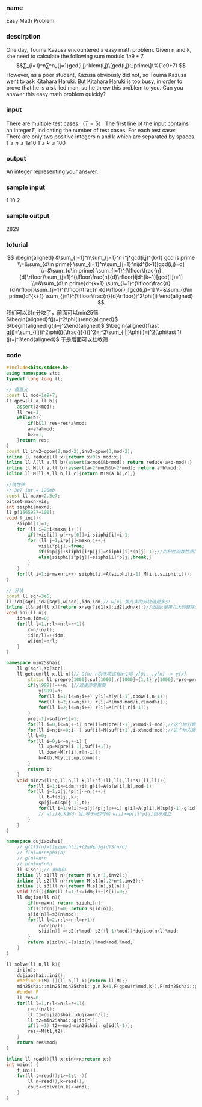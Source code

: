 
### name
Easy Math Problem
### descirption
One day, Touma Kazusa encountered a easy math problem. Given n and k, she need to calculate the following sum modulo $1e9+7$.  
$$∑_{i=1}^n∑^n_{j=1}gcd(i,j)^klcm(i,j)\[gcd(i,j)∈prime\]\%(1e9+7) $$
However, as a poor student, Kazusa obviously did not, so Touma Kazusa went to ask Kitahara Haruki. But Kitahara Haruki is too busy, in order to prove that he is a skilled man, so he threw this problem to you. Can you answer this easy math problem quickly?
<!---more-->

### input
There are multiple test cases.$（T=5）$ The first line of the input contains an integer$T$, indicating the number of test cases. For each test case:  
There are only two positive integers n and k which are separated by spaces.  
$1≤n≤1e10$
$1≤k≤100$
### output
An integer representing your answer.
### sample input
1
10 2
### sample output
2829
### toturial
$$
\begin{aligned}
&\sum_{i=1}^n\sum_{j=1}^n i*j*gcd(i,j)^{k-1} gcd is prime
\\=&\sum_{d\in prime} \sum_{i=1}^n\sum_{j=1}^nijd^{k-1}[gcd(i,j)=d]
\\=&\sum_{d\in prime} \sum_{i=1}^{\lfloor\frac{n}{d}\rfloor}\sum_{j=1}^{\lfloor\frac{n}{d}\rfloor}ijd^{k+1}[gcd(i,j)=1]
\\=&\sum_{d\in prime}d^{k+1} \sum_{i=1}^{\lfloor\frac{n}{d}\rfloor}\sum_{j=1}^{\lfloor\frac{n}{d}\rfloor}ij[gcd(i,j)=1]
\\=&\sum_{d\in prime}d^{k+1} \sum_{j=1}^{\lfloor\frac{n}{d}\rfloor}j^2\phi(j)
\end{aligned}
$$
我们可以对n分块了，前面可以min25筛
$\begin{aligned}f(j)=j^2\phi(j)\end{aligned}$ 
$\begin{aligned}g(j)=j^2\end{aligned}$ 
$\begin{aligned}f\ast g(j)=\sum_{i|j}i^2\phi(i)(\frac{j}{i})^2=j^2\sum_{i|j}\phi(i)=j^2(\phi\ast 1)(j)=j^3\end{aligned}$
于是后面可以杜教筛 
### code
```cpp
#include<bits/stdc++.h>
using namespace std;
typedef long long ll;

// 模意义
const ll mod=1e9+7;
ll qpow(ll a,ll b){
    assert(a<mod);
    ll res=1;
    while(b){
        if(b&1) res=res*a%mod;
        a=a*a%mod;
        b>>=1;
    }return res;
}
const ll inv2=qpow(2,mod-2),inv3=qpow(3,mod-2);
inline ll reduce(ll x){return x<0?x+mod:x;}
inline ll A(ll a,ll b){assert(a<mod&&b<mod); return reduce(a+b-mod);}
inline ll M(ll a,ll b){assert(a<2*mod&&b<2*mod); return a*b%mod;}
inline ll M(ll a,ll b,ll c){return M(M(a,b),c);}

//线性筛
// 3e7 int = 120mb
const ll maxn=2.5e7;
bitset<maxn>vis;
int siiphi[maxn];
ll p[1565927+100];
void f_ini(){
    siiphi[1]=1;
    for (ll i=2;i<maxn;i++){
        if(!vis[i]) p[++p[0]]=i,siiphi[i]=i-1;
        for (ll j=1;i*p[j]<maxn;j++){
            vis[i*p[j]]=true;
            if(i%p[j])siiphi[i*p[j]]=siiphi[i]*(p[j]-1);//由积性函数性质推
            else{siiphi[i*p[j]]=siiphi[i]*p[j];break;}
        }
    }
    for(ll i=1;i<maxn;i++) siiphi[i]=A(siiphi[i-1],M(i,i,siiphi[i]));
}

// 分块
const ll sqr=3e5;
ll id1[sqr],id2[sqr],w[sqr],idn,idm;// w[x] 第几大的分块值是多少
inline ll& id(ll x){return x<sqr?id1[x]:id2[idn/x];}//返回x是第几大的整除分块值
void ini(ll n){
    idn=n;idm=0;
    for(ll l=1,r;l<=n;l=r+1){
        r=n/(n/l);
        id(n/l)=++idm;
        w[idm]=n/l;
    }
}

namespace min25shai{
    ll g[sqr],sp[sqr];
    ll getsum(ll x,ll n){// O(n) n次多项式有n+1项 y[0]...y[n] -> y[x]
        static ll prepre[1000],suf[1000],r[1000]={1,1},y[1000],*pre=prepre+1;
        if(y[999]!=++n) {//这里非常重要
            y[999]=n;
            for(ll i=1;i<=n;i++) y[i]=A(y[i-1],qpow(i,n-1));
            for(ll i=2;i<=n;i++) r[i]=M(mod-mod/i,r[mod%i]);
            for(ll i=2;i<=n;i++) r[i]=M(r[i],r[i-1]);
        }
        pre[-1]=suf[n+1]=1;
        for(ll i=0;i<=n;++i) pre[i]=M(pre[i-1],x%mod-i+mod);//这个地方爆掉了
        for(ll i=n;i>=0;i--) suf[i]=M(suf[i+1],i-x%mod+mod);//这个地方爆掉了
        ll b=0;
        for(ll i=0;i<=n;++i) {
            ll up=M(pre[i-1],suf[i+1]);
            ll down=M(r[i],r[n-i]);
            b=A(b,M(y[i],up,down));
        }
        return b;
    }
    void min25(ll*g,ll n,ll k,ll(*f)(ll,ll),ll(*s)(ll,ll)){
        for(ll i=1;i<=idm;++i) g[i]=A(s(w[i],k),mod-1);
        for(ll j=1;p[j]*p[j]<=n;j++){
            ll t=f(p[j],k);
            sp[j]=A(sp[j-1],t);
            for(ll i=1;w[i]>=p[j]*p[j];++i) g[i]=A(g[i],M(sp[j-1]-g[id(w[i]/p[j])]+mod,t));
            // w[i]从大到小 当i等于m的时候 w[i]>=p[j]*p[j]恒不成立
        }
    }
}

namespace dujiaoshai{
    // g(1)S(n)=(1≤i≤n)h(i)+(2≤d≤n)g(d)S(n/d)
    // f(n)=n*n*phi(n)
    // g(n)=n*n
    // h(n)=n*n*n
    ll s[sqr];// 前缀和
    inline ll s1(ll n){return M(n,n+1,inv2);}
    inline ll s2(ll n){return M(s1(n),2*n+1,inv3);}
    inline ll s3(ll n){return M(s1(n),s1(n));}
    void ini(){for(ll i=1;i<=idm;i++)s[i]=0;}
    ll dujiao(ll n){
        if(n<maxn) return siiphi[n];
        if(s[id(n)]!=0) return s[id(n)];
        s[id(n)]=s3(n%mod);
        for(ll l=2,r;l<=n;l=r+1){
            r=n/(n/l);
            s[id(n)]-=(s2(r%mod)-s2((l-1)%mod))*dujiao(n/l)%mod;
        }
        return s[id(n)]=(s[id(n)]%mod+mod)%mod;
    }
}

ll solve(ll n,ll k){
    ini(n);
    dujiaoshai::ini();
    #define F(M) [](ll n,ll k){return ll(M);}
    min25shai::min25(min25shai::g,n,k+1,F(qpow(n%mod,k)),F(min25shai::getsum(n,k)));
    #undef F
    ll res=0;
    for(ll l=1,r;l<=n;l=r+1){
        r=n/(n/l);
        ll t1=dujiaoshai::dujiao(n/l);
        ll t2=min25shai::g[id(r)];
        if(l!=1) t2+=mod-min25shai::g[id(l-1)];
        res+=M(t1,t2);
    }
    return res%mod;
}

inline ll read(){ll x;cin>>x;return x;}
int main() {
    f_ini();
    for(ll t=read();t>=1;t--){
        ll n=read(),k=read();
        cout<<solve(n,k)<<endl;
    }
}
```






